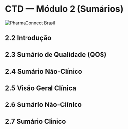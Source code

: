 # CTD — Módulo 2 (Sumários)

![PharmaConnect Brasil](/lovable-uploads/445e4223-5418-4de4-90fe-41c01a9dda35.png)

## 2.2 Introdução
## 2.3 Sumário de Qualidade (QOS)
## 2.4 Sumário Não‑Clínico
## 2.5 Visão Geral Clínica
## 2.6 Sumário Não‑Clínico
## 2.7 Sumário Clínico